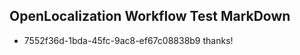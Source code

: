 ## OpenLocalization Workflow Test MarkDown
* 7552f36d-1bda-45fc-9ac8-ef67c08838b9 thanks!

<!--HONumber=Aug16_HO5-->



